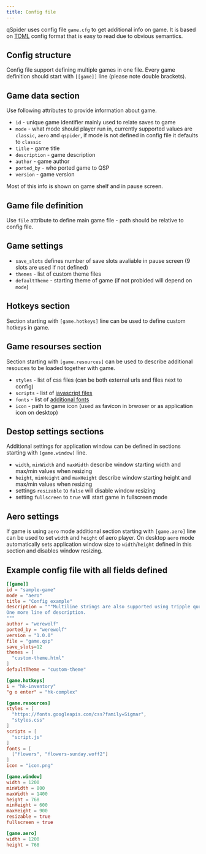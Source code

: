 ```yaml
---
title: Config file
---
```


qSpider uses config file `game.cfg` to get additional info on game.
It is based on [TOML](https://toml.io/en/) config format that is easy to read due to obvious semantics.

## Config structure

Config file support defining multiple games in one file.
Every game definition should start with `[[game]]` line (please note double brackets).

## Game data section

Use following attributes to provide information about game.

- `id` - unique game identifier mainly used to relate saves to game
- `mode` - what mode should player run in, currently supported values are `classic`, `aero` and `qspider`, if mode is not defined in config file it defaults to `classic`
- `title` - game title
- `description` - game description
- `author` - game author
- `ported_by` - who ported game to QSP
- `version` - game version

Most of this info is shown on game shelf and in pause screen.

## Game file definition

Use `file` attribute to define main game file - path should be relative to config file.

## Game settings

- `save_slots` defines number of save slots avaliable in pause screen (9 slots are used if not defined)
- `themes` - list of custom theme files
- `defaultTheme` - starting theme of game (if not probided will depend on `mode`)

## Hotkeys section

Section starting with `[game.hotkeys]` line can be used to define custom hotkeys in game.

## Game resourses section

Section starting with `[game.resources]` can be used to describe additional resouces to be loaded together with game.

- `styles` - list of css files (can be both external urls and files next to config)
- `scripts` - list of [javascript files](game.javascript)
- `fonts` - list of [additional fonts](game.fonts)
- `icon` - path to game icon (used as favicon in brwoser or as application icon on desktop)

## Destop settings sections

Additional settings for application window can be defined in sections starting with `[game.window]` line.

- `width`, `minWidth` and `maxWidth` describe window starting width and max/min values when resizing
- `height`, `minHeight` and `maxHeight` describe window starting height and max/min values when resizing
- settings `resizable` to `false` will disable window resizing
- setting `fullscreen` to `true` will start game in fullscreen mode

## Aero settings

If game is using `aero` mode additional section starting with `[game.aero]` line can be used to set `width` and `height` of aero player. On desktop `aero` mode automatically sets application window size to `width`/`height` defined in this section and disables window resizing.

## Example config file with all fields defined

```toml
[[game]]
id = "sample-game"
mode = "aero"
title = "Config example"
description = """Multiline strings are also supported using tripple quotes.
One more line of description.
"""
author = "werewolf"
ported_by = "werewolf"
version = "1.0.0"
file = "game.qsp"
save_slots=12
themes = [
  "custom-theme.html"
]
defaultTheme = "custom-theme"

[game.hotkeys]
i = "hk-inventory"
"g o enter" = "hk-complex"

[game.resources]
styles = [
  "https://fonts.googleapis.com/css?family=Sigmar",
  "styles.css"
]
scripts = [
  "script.js"
]
fonts = [
  ["flowers", "flowers-sunday.woff2"]
]
icon = "icon.png"

[game.window]
width = 1200
minWidth = 800
maxWidth = 1400
height = 768
minHeight = 600
maxHeight = 900
resizable = true
fullscreen = true

[game.aero]
width = 1200
height = 768
```
